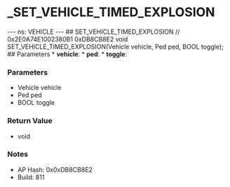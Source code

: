 # _SET_VEHICLE_TIMED_EXPLOSION

--- ns: VEHICLE --- ## SET_VEHICLE_TIMED_EXPLOSION  // 0x2E0A74E1002380B1 0xDB8CB8E2 void SET_VEHICLE_TIMED_EXPLOSION(Vehicle vehicle, Ped ped, BOOL toggle);  ## Parameters * **vehicle**: * **ped**: * **toggle**:

### Parameters
* Vehicle vehicle
* Ped ped
* BOOL toggle

### Return Value
* void

### Notes
* AP Hash: 0x0xDB8CB8E2
* Build: 811


